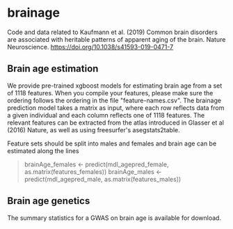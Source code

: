 # brainage
Code and data related to 
Kaufmann et al. (2019) Common brain disorders are associated with heritable patterns of apparent aging of the brain. Nature Neuroscience. https://doi.org/10.1038/s41593-019-0471-7

## Brain age estimation
We provide pre-trained xgboost models for estimating brain age from a set of 1118 features. When you compile your features, please make sure the ordering follows the ordering in the file "feature-names.csv". The brainage prediction model takes a matrix as input, where each row reflects data from a given individual and each column reflects one of 1118 features. The relevant features can be extracted from the atlas introduced in Glasser et al (2016) Nature, as well as using freesurfer's asegstats2table.

Feature sets should be split into males and females and brain age can be estimated along the lines
> brainAge_females <- predict(mdl_agepred_female, as.matrix(features_females))
> brainAge_males <- predict(mdl_agepred_male, as.matrix(features_males))

## Brain age genetics
The summary statistics for a GWAS on brain age is available for download.
